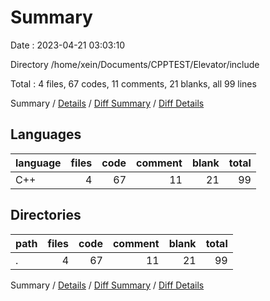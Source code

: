 # Summary

Date : 2023-04-21 03:03:10

Directory /home/xein/Documents/CPPTEST/Elevator/include

Total : 4 files,  67 codes, 11 comments, 21 blanks, all 99 lines

Summary / [Details](details.md) / [Diff Summary](diff.md) / [Diff Details](diff-details.md)

## Languages
| language | files | code | comment | blank | total |
| :--- | ---: | ---: | ---: | ---: | ---: |
| C++ | 4 | 67 | 11 | 21 | 99 |

## Directories
| path | files | code | comment | blank | total |
| :--- | ---: | ---: | ---: | ---: | ---: |
| . | 4 | 67 | 11 | 21 | 99 |

Summary / [Details](details.md) / [Diff Summary](diff.md) / [Diff Details](diff-details.md)